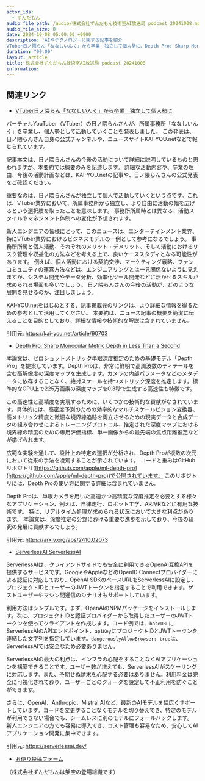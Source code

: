 ```yaml
---
actor_ids:
  - ずんだもん
audio_file_path: /audio/株式会社ずんだもん技術室AI放送局_podcast_20241008.mp3
audio_file_size: 0
date: 2024-10-08 05:00:00 +0900
description: 'AIやテクノロジーに関する記事を紹介  
VTuber日ノ隈らん「ななしいんく」から卒業　独立して個人勢に、Depth Pro: Sharp Monocular Metric Depth in Less Than a Second、ServerlessAI  ServerlessAI'
duration: "00:00"
layout: article
title: 株式会社ずんだもん技術室AI放送局 podcast 20241008
information: 
---
```


## 関連リンク


- [VTuber日ノ隈らん「ななしいんく」から卒業　独立して個人勢に](https://kai-you.net/article/90703)  



バーチャルYouTuber（VTuber）の日ノ隈らんさんが、所属事務所「ななしいんく」を卒業し、個人勢として活動していくことを発表しました。  この発表は、日ノ隈らんさん自身の公式チャンネルや、ニュースサイトKAI-YOU.netなどで報じられています。

記事本文は、日ノ隈らんさんの今後の活動について詳細に説明しているものと思われますが、本要約では概要のみを記述します。  詳細な活動内容や、卒業の理由、今後の活動計画などは、KAI-YOU.netの記事や、日ノ隈らんさんの公式発表をご確認ください。

重要なのは、日ノ隈らんさんが独立して個人で活動していくという点です。これは、VTuber業界において、所属事務所から独立し、より自由に活動の幅を広げるという選択肢を取ったことを意味します。  事務所所属時とは異なる、活動スタイルやマネジメント体制への変化が予想されます。

新人エンジニアの皆様にとって、このニュースは、エンターテインメント業界、特にVTuber業界におけるビジネスモデルの一例として参考になるでしょう。  事務所所属と個人活動、それぞれのメリット・デメリット、そして活動におけるリスク管理や収益化の方法などを考える上で、良いケーススタディとなる可能性があります。  例えば、個人活動における契約交渉、マーケティング戦略、ファンコミュニティの運営方法などは、エンジニアリングとは一見関係ないように見えますが、システム開発やデータ分析、効率化ツール開発などに活かせるスキルが求められる場面も多いでしょう。  日ノ隈らんさんの今後の活動が、どのような展開を見せるのか、注目しましょう。

KAI-YOU.netをはじめとする、記事掲載元のリンクは、より詳細な情報を得るための参考として活用してください。  本要約は、ニュース記事の概要を簡潔に伝えることを目的としており、詳細な情報や技術的な解説は含まれていません。


引用元: https://kai-you.net/article/90703


- [Depth Pro: Sharp Monocular Metric Depth in Less Than a Second](https://arxiv.org/abs/2410.02073)  



本論文は、ゼロショットメトリック単眼深度推定のための基礎モデル「Depth Pro」を提案しています。Depth Proは、非常に鮮明で高周波数のディテールを含む高解像度の深度マップを生成します。カメラの内部パラメータなどのメタデータに依存することなく、絶対スケールを持つメトリック深度を推定します。標準的なGPU上で225万画素の深度マップを0.3秒で生成する高速性も特徴です。

この高速性と高精度を実現するために、いくつかの技術的な貢献がなされています。具体的には、高密度予測のための効率的なマルチスケールビジョン変換器、高メトリック精度と微細な境界線追跡を両立させるための現実データと合成データの組み合わせによるトレーニングプロトコル、推定された深度マップにおける境界線の精度のための専用評価指標、単一画像からの最先端の焦点距離推定などが挙げられます。

広範な実験を通して、設計上の特定の選択が分析され、Depth Proが複数の次元において従来の手法を凌駕することが示されています。  コードと重みはGitHubリポジトリ([https://github.com/apple/ml-depth-pro](https://github.com/apple/ml-depth-pro))で公開されています。  このリポジトリには、Depth Proの使い方に関する詳細は含まれていません。


Depth Proは、単眼カメラを用いた高速かつ高精度な深度推定を必要とする様々なアプリケーション、例えば、自律走行、ロボット工学、AR/VRなどに有用な技術です。  特に、リアルタイム処理が求められる状況において大きな利点があります。  本論文は、深度推定の分野における重要な進歩を示しており、今後の研究の発展に貢献するでしょう。


引用元: https://arxiv.org/abs/2410.02073


- [ServerlessAI  ServerlessAI](https://serverlessai.dev/)  



ServerlessAIは、クライアントサイドでも安全に利用できるOpenAI互換APIを提供するサービスです。GoogleやAppleなどのOpenID Connectプロバイダーによる認証に対応しており、OpenAI SDKのベースURLをServerlessAIに設定し、プロジェクトIDとユーザーのJWTトークンを指定することで利用できます。ゲストユーザーやマシン間通信のシナリオもサポートしています。

利用方法はシンプルです。まず、OpenAIのNPMパッケージをインストールします。次に、プロジェクトIDと認証プロバイダーから取得したユーザーのJWTトークンを使ってクライアントを作成します。コード例では、`baseURL`にServerlessAIのAPIエンドポイント、`apiKey`にプロジェクトIDとJWTトークンを連結した文字列を指定しています。`dangerouslyAllowBrowser: true`は、ServerlessAIでは安全なため必要ありません。

ServerlessAIの最大の利点は、インフラの心配をすることなくAIアプリケーションを構築できることです。ユーザー数が増えても、ServerlessAIがスケーリングに対応します。また、予期せぬ請求を心配する必要はありません。利用料金は完全に可視化されており、ユーザーごとのクォータを設定して不正利用を防ぐことができます。

さらに、OpenAI、Anthropic、Mistral AIなど、最新のAIモデルを幅広くサポートしています。コードを変更することなくモデルを切り替えでき、特定のモデルが利用できない場合でも、シームレスに別のモデルにフォールバックします。  新人エンジニアの方でも容易に導入でき、コスト管理も容易なため、安心してAIアプリケーション開発に集中できます。


引用元: https://serverlessai.dev/



- [お便り投稿フォーム](https://forms.gle/ffg4JTfqdiqK62qf9)

（株式会社ずんだもんは架空の登場組織です）
